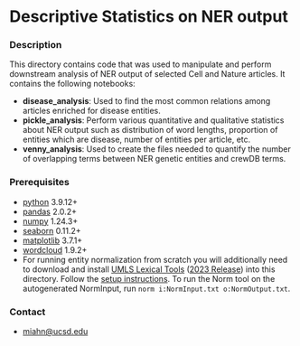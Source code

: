 # Descriptive Statistics on NER output

### Description
This directory contains code that was used to manipulate and perform downstream analysis of NER output of selected Cell and Nature articles. It contains the following notebooks:
- **disease_analysis**: Used to find the most common relations among articles enriched for disease entities.
- **pickle_analysis**: Perform various quantitative and qualitative statistics about NER output such as distribution of word lengths, proportion of entities which are disease, number of entities per article, etc.
- **venny_analysis**: Used to create the files needed to quantify the number of overlapping terms between NER genetic entities and crewDB terms.

### Prerequisites
- [python](https://www.python.org/downloads/) 3.9.12+
- [pandas](https://pandas.pydata.org/docs/getting_started/install.html) 2.0.2+
- [numpy](https://numpy.org/install/) 1.24.3+
- [seaborn](https://seaborn.pydata.org/installing.html) 0.11.2+
- [matplotlib](https://matplotlib.org/stable/users/installing/index.html) 3.7.1+
- [wordcloud](https://pypi.org/project/wordcloud/) 1.9.2+
- For running entity normalization from scratch you will additionally need to download and install [UMLS Lexical Tools](https://lhncbc.nlm.nih.gov/LSG/Projects/lvg/current/docs/userDoc/install/install.html) ([2023 Release](https://lhncbc.nlm.nih.gov/LSG/Projects/lvg/current/docs/userDoc/install/releaseNotes.html)) into this directory. Follow the [setup instructions](https://lhncbc.nlm.nih.gov/LSG/Projects/lvg/current/docs/userDoc/install/install.html). To run the Norm tool on the autogenerated NormInput, run `norm i:NormInput.txt o:NormOutput.txt`.

### Contact
- miahn@ucsd.edu
